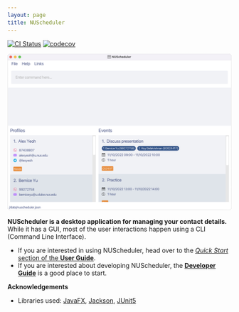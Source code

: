 ```yaml
---
layout: page
title: NUScheduler
---
```


[![CI Status](https://github.com/AY2223S1-CS2103T-T17-3/tp/workflows/Java%20CI/badge.svg)](https://github.com/AY2223S1-CS2103T-T17-3/tp/actions)
[![codecov](https://codecov.io/gh/AY2223S1-CS2103T-T17-3/tp/branch/master/graph/badge.svg)](https://codecov.io/gh/AY2223S1-CS2103T-T17-3/tp)

![Ui](images/Ui.png)

**NUScheduler is a desktop application for managing your contact details.** While it has a GUI, most of the user interactions happen using a CLI (Command Line Interface).

* If you are interested in using NUScheduler, head over to the [_Quick Start_ section of the **User Guide**](UserGuide.html#quick-start).
* If you are interested about developing NUScheduler, the [**Developer Guide**](DeveloperGuide.html) is a good place to start.


**Acknowledgements**

* Libraries used: [JavaFX](https://openjfx.io/), [Jackson](https://github.com/FasterXML/jackson), [JUnit5](https://github.com/junit-team/junit5)
